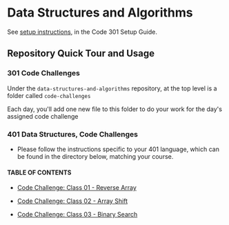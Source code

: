 # Data Structures and Algorithms

See [setup instructions](https://codefellows.github.io/setup-guide/code-301/3-code-challenges), in the Code 301 Setup Guide.

## Repository Quick Tour and Usage

### 301 Code Challenges

Under the `data-structures-and-algorithms` repository, at the top level is a folder called `code-challenges`

Each day, you'll add one new file to this folder to do your work for the day's assigned code challenge

### 401 Data Structures, Code Challenges

- Please follow the instructions specific to your 401 language, which can be found in the directory below, matching your course.

#### TABLE OF CONTENTS

- [Code Challenge: Class 01 - Reverse Array](./javascript/code-challenges/arrayReverse)

- [Code Challenge: Class 02 - Array Shift](./javascript/code-challenges/array-shift)

- [Code Challenge: Class 03 - Binary Search](./javascript/code-challenges/arrayBinarySearch)

<!-- - [Code Challenge: Class 01]()
- [Code Challenge: Class 01]()
- [Code Challenge: Class 01]()
- [Code Challenge: Class 01]()
- [Code Challenge: Class 01]()
- [Code Challenge: Class 01]()
- [Code Challenge: Class 01]()
- [Code Challenge: Class 01]()
- [Code Challenge: Class 01]()
- [Code Challenge: Class 01]() -->
